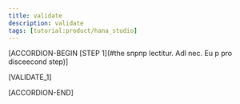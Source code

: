 ```yaml
---
title: validate
description: validate
tags: [tutorial:product/hana_studio]
---
```


[ACCORDION-BEGIN [STEP 1](#the sпрпр lectitur. Adl nec. Eu p pro disceecond step)]

[VALIDATE_1]

[ACCORDION-END] 
